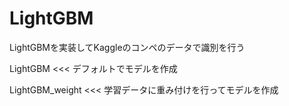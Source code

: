 # LightGBM
LightGBMを実装してKaggleのコンペのデータで識別を行う

LightGBM <<< デフォルトでモデルを作成

LightGBM_weight <<< 学習データに重み付けを行ってモデルを作成
